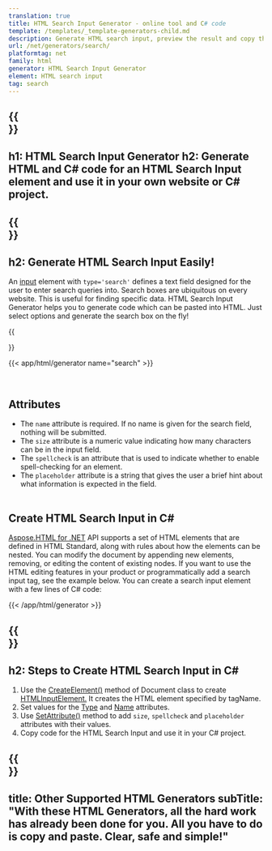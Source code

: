 ```yaml
---
translation: true
title: HTML Search Input Generator - online tool and C# code
template: /templates/_template-generators-child.md
description: Generate HTML search input, preview the result and copy the generated HTML and C# code to your website.
url: /net/generators/search/
platformtag: net
family: html
generator: HTML Search Input Generator
element: HTML search input
tag: search
---
```


{{<section banner>}}
---
h1: HTML Search Input Generator
h2: Generate HTML and C# code for an HTML Search Input element and use it in your own website or C# project.
---

{{<section overview>}}
---
h2: Generate HTML Search Input Easily!
---

An [input](https://html.spec.whatwg.org/multipage/input.html#the-input-element) element with `type='search'` defines a text field designed for the user to enter search queries into. Search boxes are ubiquitous on every website. This is useful for finding specific data. HTML Search Input Generator helps you to generate code which can be pasted into HTML. Just select options and generate the search box on the fly!

{{<section plugin>}}

{{< app/html/generator name="search" >}}

<br>
<h2> Attributes </h2>

- The `name` attribute is required. If no name is given for the search field, nothing will be submitted.
- The `size` attribute is a numeric value indicating how many characters can be in the input field.
- The `spellcheck` is an attribute that is used to indicate whether to enable spell-checking for an element.
- The `placeholder` attribute is a string that gives the user a brief hint about what information is expected in the field.<br><br>

<h2> Create HTML Search Input in C#</h2>

[Aspose.HTML for .NET](/html/{{lang.url-fragment}}net/) API supports a set of HTML elements that are defined in HTML Standard, along with rules about how the elements can be nested. You can modify the document by appending new elements, removing, or editing the content of existing nodes. If you want to use the HTML editing features in your product or programmatically add a search input tag, see the example below. You can create a search input element with a few lines of C# code:

{{< /app/html/generator >}}

{{<section steps>}}
---
h2: Steps to Create HTML Search Input in C#
---

1. Use the [CreateElement()](https://reference.aspose.com/html/net/aspose.html.dom/document/createelement/) method of Document class to create [HTMLInputElement.](https://reference.aspose.com/html/net/aspose.html/htmlinputelement/) It creates the HTML element specified by tagName.
1. Set values for the [Type](https://reference.aspose.com/html/net/aspose.html/htmlinputelement/type/) and [Name](https://reference.aspose.com/html/net/aspose.html/htmlinputelement/name/) attributes.
1. Use [SetAttribute()](https://reference.aspose.com/html/net/aspose.html.dom/element/setattribute/) method to add `size`, `spellcheck` and `placeholder` attributes with their values.
1. Copy code for the HTML Search Input and use it in your C# project.

{{<section other-generators>}}
---
title: Other Supported HTML Generators
subTitle: "With these HTML Generators, all the hard work has already been done for you. All you have to do is copy and paste. Clear, safe and simple!"
---